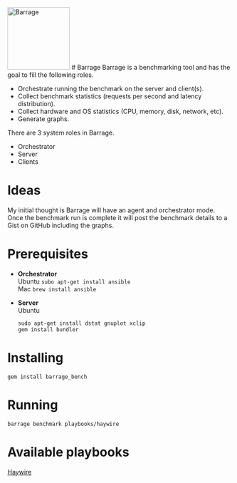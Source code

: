 <img src="barrage.jpg" alt="Barrage" width="140" height="140">
# Barrage
Barrage is a benchmarking tool and has the goal to fill the following roles.

- Orchestrate running the benchmark on the server and client(s).
- Collect benchmark statistics (requests per second and latency distribution).
- Collect hardware and OS statistics (CPU, memory, disk, network, etc).
- Generate graphs.

There are 3 system roles in Barrage.
- Orchestrator
- Server
- Clients

# Ideas
My initial thought is Barrage will have an agent and orchestrator mode. Once the benchmark run is complete it will post the benchmark details to a Gist on GitHub including the graphs.

# Prerequisites
- **Orchestrator**    
  Ubuntu `subo apt-get install ansible`    
  Mac `brew install ansible`

- **Server**    
  Ubuntu
  ```
  sudo apt-get install dstat gnuplot xclip
  gem install bundler
  ```

# Installing
```
gem install barrage_bench
```

# Running
```
barrage benchmark playbooks/haywire
```

# Available playbooks
[Haywire](playbooks/haywire)
